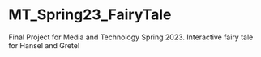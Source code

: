# MT_Spring23_FairyTale
Final Project for Media and Technology Spring 2023. Interactive fairy tale for Hansel and Gretel
